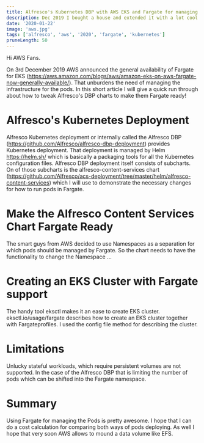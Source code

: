 ```yaml
---
title: Alfresco's Kubernetes DBP with AWS EKS and Fargate for managing Pods
description: Dec 2019 I bought a house and extended it with a lot cool and cost saving smart home devices/
date: '2020-01-22'
image: 'aws.jpg'
tags: ['alfresco', 'aws', '2020', 'fargate', 'kubernetes']
pruneLength: 50
---
```


Hi AWS Fans.

On 3rd December 2019 AWS announced the general availability of Fargate for EKS (https://aws.amazon.com/blogs/aws/amazon-eks-on-aws-fargate-now-generally-available/). That unburdens the need of managing the infrastructure for the pods. In this short article I will give a quick run through about how to tweak Alfresco's DBP charts to make them Fargate ready!

# Alfresco's Kubernetes Deployment
Alfresco Kubernetes deployment or internally called the Alfresco DBP (https://github.com/Alfresco/alfresco-dbp-deployment) provides Kubernetes deployment. That deployment is managed by Helm https://helm.sh/ which is basically a packaging tools for all the Kubernetes configuration files. Alfresco DBP deployment itself consists of subcharts. On of those subcharts is the alfresco-content-services chart (https://github.com/Alfresco/acs-deployment/tree/master/helm/alfresco-content-services) which I will use to demonstrate the necessary changes for how to run pods in Fargate.

# Make the Alfresco Content Services Chart Fargate Ready
The smart guys from AWS decided to use Namespaces as a separation for which pods should be managed by Fargate. So the chart needs to have the functionality to change the Namespace ...

# Creating an EKS Cluster with Fargate support
The handy tool eksctl makes it an ease to create EKS cluster. eksctl.io/usage/fargate describes how to create an EKS cluster together with Fargateprofiles. I used the config file method for describing the cluster.

# Limitations
Unlucky stateful workloads, which require persistent volumes are not supported. In the case of the Alfresco DBP that is limiting the number of pods which can be shifted into the Fargate namespace.

# Summary
Using Fargate for managing the Pods is pretty awesome. I hope that I can do a cost calculation for comparing both ways of pods deploying. As well I hope that very soon AWS allows to mound a data volume like EFS.